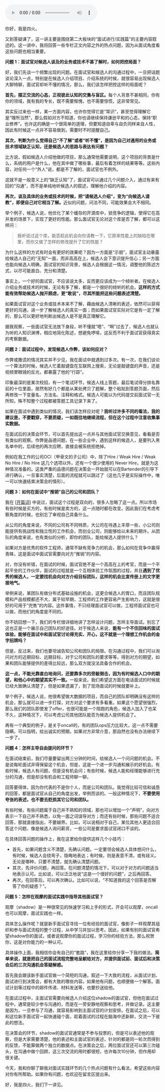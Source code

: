 <audio title="答疑课堂02：面试实践篇热点问题解答" src="https://static001.geekbang.org/resource/audio/57/d5/5731b3a6d17e50a2824ca6a15afa8bd5.mp3" controls="controls"></audio> 
<p>你好，我是四火。</p><p>又到答疑课了，这一讲主要是围绕第二大板块的“面试进行/实践篇”的主要内容叙述的。这一讲中，我将回答一些专栏正文内容之外的热点问题，因为从面试角度看这些问题也相当重要。</p><p><strong>问题 1：面试官对候选人谈及的业务或技术不甚了解时，如何把控局面？</strong></p><p>好，我们先谈一个频繁出现的问题。在面试官和候选人的沟通过程中，一旦把话题谈论深入一点，特别是在候选人介绍项目、介绍系统的时候，就很容易出现候选人大聊特聊，面试官却听不懂的情况，那么，我们该怎样把控这样的局面呢？</p><p><strong>首先，摆正交流的心态，正视彼此认知的交集与盲区。</strong>每个人背景不甚相同，你有你的领域，我有我的专长，既不需要惭愧，也不需要惊慌，这非常常见。</p><p>其实反过来也一样，某一方面内容，也许你觉得它是“常识”，甚至觉得理解它是“理所当然”，那么假如对方不知道，你也请继续保持谦逊平和的心态，保持“职业修养”。也许这的确是一个很简单的道理，但要知道自卑与自负同样来自人性，因此有时候这一点并不容易做到，需要时不时提醒自己。</p><p><strong>其次，判断为什么觉得自己“不了解”或者“听不懂”，是因为自己对通用的业务或技术领域缺乏认知，还是候选人的思路与表达有问题？</strong></p><p>比方说，假如候选人介绍他做的项目，那么通常他需要说明，这个项目的背景是什么，系统的用户是什么，他在其中做了哪些事，最后有着怎样的结果等等。这些内容，对任何一个“外人”说，都是不了解的，面试官也不例外。</p><!-- [[[read_end]]] --><p>这就不是一般意义上的“缺乏认知”了，面试官可以通过几个问题介入，通过有来有回的“沟通”，而不是单纯地听候选人的叙述，理解他介绍的内容。</p><p><strong>再次，谈及具体的业务或技术的时候，把“请候选人介绍”，变为“向候选人请教”，即便自己对它相当了解。</strong>近似的问题，问法不同，可能效果会大不相同。</p><p>举个例子，候选人说，他优化了某个缓存的开源库中，锁竞争的逻辑，使得它在高并发的场景下，实现了更好的性能。那么面试官无论对这个库是否了解，都可以这样问：</p><blockquote>
<p>我听说过这个库，能否趁此机会向你请教一下，它原来性能上的缺陷在哪里，而你又做了怎样的修改提升了它的性能？</p>
</blockquote><p>为什么这样的方式有时会有更好的效果呢？因为一方面是“示弱”，面试官主动暴露给候选人自己的“无知”一面，而非高高在上，候选人会下意识提升信心；另一方面也能向候选人明确，面试官的知识背景，候选人会根据这一情况，调整他的陈述方式，以尽可能直白、充分和清楚。</p><p>事实上，一个好的面试官，不应该说太多，反而更应该成为一个倾听者。在候选人介绍业务或技术的时候，无论有多了解，都是一个很好的倾听的机会。<strong>这样的方式能有效帮助候选人抛开顾虑，更“敢说”，尽其所能把这些问题表述清楚。</strong></p><p>如果面试官对这个业务或技术本来不了解，藉由候选人清晰的表述，依然可以获得更好的沟通，进一步了解候选人的真实一面；而如果面试官实际对它是有一定了解的，那么可以更好地判断出候选人是不是真正理解它。</p><p>据我观察，一些面试官无法放下身段，听不懂就“嗯”、“啊”过去了，候选人也就认为听的人知识渊博，相应地简化陈述，想避免啰嗦，这反而不利于面试官获得真实的考察数据。</p><p><strong>问题 2：面试过程中，发现候选人作弊，该如何应对？</strong></p><p>作弊或撒谎的情况其实并不少见，我在面试中就遇到过多次。有一次，在我们谈论一个算法的时候，候选人忙着敲键盘在互联网上搜索，无论是敲键盘的声音，还是视频里眼镜的反光，都暴露了他的“行踪”。</p><p>印象最深的是某次校招，有一个笔试环节，候选人线上答题，最后笔试得分排名靠前的十位里面，居然有好几个都是从某处拷贝了题解，整个粘贴到答题页面，然后再修改一下变量名、方法名、注释和格式。候选人可能以为代码提交前面试官一无所知，殊不知整个过程都被答题工具记录下来了。</p><p>如果在面试中遇到类似的情况，我们该怎样应对呢？<strong>我听过许多不同的看法，我的建议是，不要戳穿，不要质疑，一如既往地继续流程，但在这个过程中注意收集事实数据。</strong></p><p>在面试后的决策会环节，可以首先提出这一点并与其他面试官交换意见，看看是否有类似的观察。作弊是品德问题，在一些企业中，遇到这样的候选人，是要列入黑名单中的，后续他的再次应聘，直接会被系统拒绝掉。</p><p>例如在我工作的公司OCI（甲骨文的子公司）中，除了Hire / Weak Hire / Weak No Hire / No Hire 这几个选项以外，还有一个很少使用的 Never Hire，就是为这种情况准备的。这类严重的品德问题在决策会一开始就可以在Bartender的引导下进行确认，一旦事实清楚，后面的流程就可以跳过了（这也几乎是实际操作中，唯一可以快速结束决策会的情形）。</p><p><strong>问题 3：如何在面试中“推销”自己的公司和团队？</strong></p><p>我在 [<a href="https://time.geekbang.org/column/article/359007">开篇词</a>] 中说过，面试这个过程是双向的，很多人忽略了这一点。所以市场有些时候是买方的，有些时候是卖方的，这一点随时都在改变。因此我们在考虑考察角度的时候，也别忘了审视自己具备什么。</p><p>从公司的角度来说，不同的公司有不同特质，大公司在待遇上丰厚一些，小公司则能提供有挑战性和独立性的工作机会，而创业公司，则能够给以未来的期许。从团队的角度来说，也有类似的分析，即你的团队，能给候选人提供什么？</p><p>如果对方是优秀的软件工程师，通常不缺有竞争力的机会，那么如何在竞争中赢得青睐，这是面试中面试官需要向对方“推销”的内容。</p><p>对，你没有听错，在面试的时候，面试官绝不是一个高高在上的考官，而是一个平起平坐的工作伙伴，面试的过程就是一个互相体验工作氛围的过程，并且<strong>遇到了优秀的候选人，一定要找机会向对方介绍目标团队，这样的机会比宣传册上的文字更接地气。</strong></p><p>举例来说，某团队有做分布式基础设施的机会，这更合候选人的胃口，而且团队规模和产品规模都还不大，属于较早期，工程师的工作更容易产生影响力，这就是很好的可用于“兜售”的内容。这件事情，不只经理面试官可以做，工程师面试官也可以做，而他们的角度是不同的。</p><p>你不妨回想一下，我们的专栏很详细地讲了怎样设计问题，怎样主导面试。别忘了这也正是一个展示自己团队的好途径。对于候选人来说，<strong>能有一个不住回味的面试体验，能够在面试中和面试官讨论得充实、开心，这不就是一个理想工作机会的金字招牌吗？</strong></p><p>但是，反过来，我们也要坦诚告知公司和团队的局限。在沟通过程中，我们可以询问对方的近期目标、远期目标，对于公司和团队的要求等等，得到对方的期望，如果和团队能够提供的差得比较远，那么双方就没法具备合作的机会。</p><p><strong>这一点，不能光靠直白地询问，还要靠多次的旁敲侧击，因为有时候选人口中的期望，和他心中的期望其实不一致。</strong>一般来说，我们希望这方面在电话面试的时候就已经大致确认清楚了，但是如果遗漏了，到了现场面试的时候就要补上。</p><p>举个例子，候选人说，他很希望做大数据的项目，而自己的团队却明确没有这样的机会，那么就可以进一步打探，对方对这个要求有多看重。如果这个愿望很强烈，那么我们的团队即使发了offer，也很可能是一个陪跑的角色，候选人加入了也呆不久，这种情况下，可以考虑公司其他团队能否为候选人提供机会了。</p><p>再有一个典型的例子，是关于oncall的，有的团队ops压力比较大，这一点不需要隐瞒，可以指明，给出诚实的预期，如果对方非常介意，那自然也没有办法继续下一步了。</p><p><strong>问题 4：怎样主导自由提问的环节？</strong></p><p>在面试结束前，我们尽量要留出两三分钟的时间，给候选人一个问问题的机会。不是说每轮面试非得保留这个机会，但是，这是一个进一步沟通和展示的好机会。有些时候，候选人有问题，但是没有机会问；有些时候，候选人能和经理能够进行充分的沟通，但是却没有机会和工程师聊一聊。</p><p>回答要得体，因为你代表的不是你个人，而是公司和团队。我觉得比较可信和诚恳的回答，都是面试官从自己的角度出发，举例而谈的。一般这种情况下，<strong>不要使用夸张的表述，也不要去贬损其它公司和团队。</strong></p><p>有些时候，有些问题属于自己并不熟知的领域，那也可以增加一个“声明”，向对方表示一下自己并不熟悉，以免一面之词误导对方；而还有些时候，那些问题不适合回答，那就直接指出，不要越界。比如，可以说相对于自己，某位其他人更适合回答这个问题，像是候选人询问薪资，一些公司是要求面试官闭口不谈的。</p><p>在具体回答问题的操作上，我在这里给你提供这样几个小技巧：</p><ul>
<li>首先，如果问题含义不清楚，先确认问题。一定要领会候选人具体想问什么，有时候，候选人会绕弯子，隐晦地表达；有时候，则是表意不清，或有歧义。无论是哪种，只要不清楚，就先确认清楚问题。</li>
<li>其次，先评价问题，再回答。在问题清楚的情况下，可以对于对方的问题适当地表示认可。比如说，可以泛泛地说“这是一个很好的问题”，之后再回答。</li>
<li>再次，在回答后，可以再次确认。比如可以说，“不知道我的这个回答是否解答了你的疑惑？”。</li>
</ul><p><strong>问题 5：怎样在观摩的面试实践中指导其他面试官？</strong></p><p>观摩（shadow）是一种很常见的快速学习和上手的形式，开会可以观摩，oncall也可以观摩，面试实践也一样。</p><p>具体怎么操作呢？就是新手面试官寻找一位有经验的面试官，像影子一样观摩其组织和参与面试流程的整个过程，从中学习并加以思考。因此，如果有别的面试官希望shadow你的面试，或者说观摩你的面试过程，学习你的经验方法，那么祝贺你，这是对你能力的一种认可。</p><p>具体操作上面，我相信你会有自己的“套路”，我在这里给你分享一下我的做法。<strong>简单来说，就是把自己的面试流程完整地呈献给对方，并提供面试前、面试后和决策会后的三次沟通机会答疑解惑。</strong></p><p>首先我会跟该新手面试官做一个简短的沟通，叙述一下大致的流程，从面试计划、面试进行到决策会，都有大致的哪些内容。如果他有问题，也顺便做一个解答。面试计划等过程中的邮件传递、材料发送等，也要抄送给他。</p><p>在面试过程中，主面试官需要向候选人介绍这位shadow的面试官，但他在面试过程中，通常是较少参与沟通的，而是在一旁安静地观察和思考，并做记录。这主要是因为，一旦参与了沟通，就容易影响到主面试官的计划安排。在面试之后，可以和这位新手面试官一起快速碰个面，趁着面试的过程在脑海中还新鲜，交流一下彼此的想法。</p><p>在决策会的环节，shadow的面试官通常是不参与投票的，但是可以表述他的观察，但是大家需要清楚，他的表述和主面试官的表述，针对的都是同一轮次而得到的反馈，不能算做两个独立的数据点。在决策会之后，两位面试官还可以第三次碰头，在沟通中做个回顾，这三次交流的用时都很短，也许每次10分钟，但作用却很关键。</p><p>今天，我和你聊了聊我对面试实践环节的几个热点问题有什么看法，希望这些内容对你有所帮助。如果你有问题，也欢迎在留言区提出来。</p><p>好，我是四火，我们下一讲见。</p>